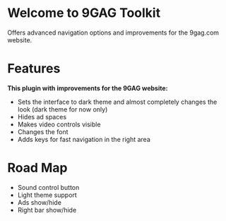 # Welcome to 9GAG Toolkit

Offers advanced navigation options and improvements for the 9gag.com website.

# Features
**This plugin with improvements for the 9GAG website:**

 - Sets the interface to dark theme and almost completely changes the look (dark theme for now only)
 - Hides ad spaces
 - Makes video controls visible
 - Changes the font
 - Adds keys for fast navigation in the right area

# Road Map

 - Sound control button
 - Light theme support
 - Ads show/hide
 - Right bar show/hide
